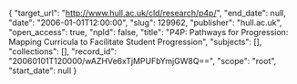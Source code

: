 {
  "target_url": "http://www.hull.ac.uk/cld/research/p4p/", 
  "end_date": null, 
  "date": "2006-01-01T12:00:00", 
  "slug": 129962, 
  "publisher": "hull.ac.uk", 
  "open_access": true, 
  "npld": false, 
  "title": "P4P: Pathways for Progression: Mapping Curricula to Facilitate Student Progression", 
  "subjects": [], 
  "collections": [], 
  "record_id": "20060101T120000/wAZHVe6xTjMPUFbYmjGW8Q==", 
  "scope": "root", 
  "start_date": null
}

